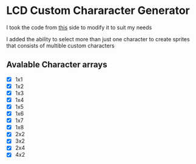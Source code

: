 # LCD Custom Chararacter Generator
I took the code from [this](https://maxpromer.github.io/LCD-Character-Creator/) side to modify it to suit my needs


I added the ability to select more than just one character to create sprites that consists of multible custom characters

## Avalable Character arrays
- [x] 1x1
- [x] 1x2
- [x] 1x3
- [x] 1x4
- [x] 1x5
- [x] 1x6
- [x] 1x7
- [x] 1x8
- [x] 2x2
- [x] 3x2
- [x] 2x4
- [x] 4x2
